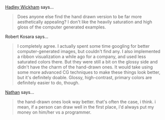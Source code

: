 <a href="http://had.co.nz" rel="nofollow noopener" target="_blank">Hadley Wickham</a> says…
>	Does anyone else find the hand drawn version to be far more aesthetically appealing?  I don't like the heavily saturation and high gloss of the computer generated examples.

Robert Kosara says…
>	I completely agree. I actually spent some time googling for better computer-generated images, but couldn't find any. I also implemented a ribbon visualization a while ago for a company, and used less saturated colors there. But they were still a bit on the glossy side and didn't have the charm of the hand-drawn ones. It would take using some more advanced CG techniques to make these things look better, but it's definitely doable. Glossy, high-contrast, primary colors are definitely easier to do, though.

<a href="http://flowingdata.com" rel="nofollow noopener" target="_blank">Nathan</a> says…
>	the hand-drawn ones look way better. that's often the case, i think. i mean, if a person can draw well in the first place, i'd always put my money on him/her vs a programmer.
